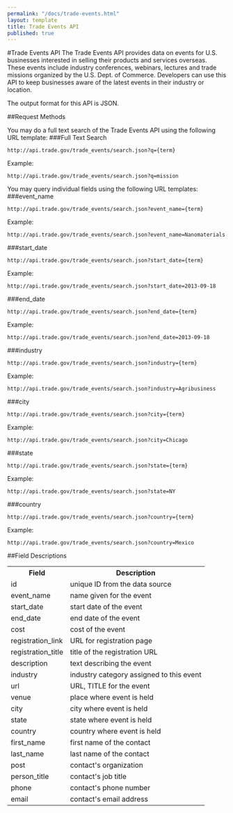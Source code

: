 ```yaml
---
permalink: "/docs/trade-events.html"
layout: template
title: Trade Events API
published: true
---
```


#Trade Events API
The Trade Events API provides data on events for U.S. businesses interested in selling their products and services overseas.  These events include industry conferences, webinars, lectures and trade missions organized by the U.S. Dept. of Commerce. Developers can use this API to keep businesses aware of the latest events in their industry or location.

The output format for this API is JSON.

##Request Methods

You may do a full text search of the Trade Events API using the following URL template:
###Full Text Search

    http://api.trade.gov/trade_events/search.json?q={term}

Example:

    http://api.trade.gov/trade_events/search.json?q=mission
    
You may query individual fields using the following URL templates:
###event_name

    http://api.trade.gov/trade_events/search.json?event_name={term}

Example:

    http://api.trade.gov/trade_events/search.json?event_name=Nanomaterials
###start_date

    http://api.trade.gov/trade_events/search.json?start_date={term}

Example:

    http://api.trade.gov/trade_events/search.json?start_date=2013-09-18
###end_date

    http://api.trade.gov/trade_events/search.json?end_date={term}

Example:

    http://api.trade.gov/trade_events/search.json?end_date=2013-09-18
###industry

    http://api.trade.gov/trade_events/search.json?industry={term}

Example:

    http://api.trade.gov/trade_events/search.json?industry=Agribusiness
###city

    http://api.trade.gov/trade_events/search.json?city={term}

Example:

    http://api.trade.gov/trade_events/search.json?city=Chicago
###state

    http://api.trade.gov/trade_events/search.json?state={term}

Example:

    http://api.trade.gov/trade_events/search.json?state=NY
###country

    http://api.trade.gov/trade_events/search.json?country={term}

Example:

    http://api.trade.gov/trade_events/search.json?country=Mexico
    
##Field Descriptions
<table border="0">
<tr>
<th>Field</th>
<th>Description</th>
</tr>

<tr>
<td>id</td>
<td>unique ID from the data source</td>
</tr>

<tr>
<td>event_name</td>
<td>name given for the event</td>
</tr>

<tr>
<td>start_date</td>
<td>start date of the event</td>
</tr>

<tr>
<td>end_date</td>
<td>end date of the event</td>
</tr>

<tr>
<td>cost</td>
<td>cost of the event</td>
</tr>

<tr>
<td>registration_link</td>
<td>URL for registration page</td>
</tr>

<tr>
<td>registration_title</td>
<td>title of the registration URL</td>
</tr>

<tr>
<td>description</td>
<td>text describing the event</td>
</tr>

<tr>
<td>industry</td>
<td>industry category assigned to this event</td>
</tr>

<tr>
<td>url</td>
<td>URL, TITLE for the event</td>
</tr>

<tr>
<td>venue</td>
<td>place where event is held</td>
</tr>

<tr>
<td>city</td>
<td>city where event is held</td>
</tr>

<tr>
<td>state</td>
<td>state where event is held</td>
</tr>

<tr>
<td>country</td>
<td>country where event is held</td>
</tr>

<tr>
<td>first_name</td>
<td>first name of the contact</td>
</tr>

<tr>
<td>last_name</td>
<td>last name of the contact</td>
</tr>

<tr>
<td>post</td>
<td>contact's organization</td>
</tr>

<tr>
<td>person_title</td>
<td>contact's job title</td>
</tr>

<tr>
<td>phone</td>
<td>contact's phone number</td>
</tr>

<tr>
<td>email</td>
<td>contact's email address</td>
</tr>

</table>